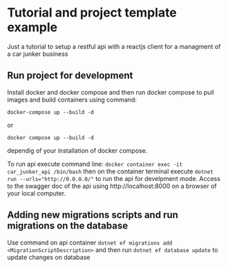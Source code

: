 # Tutorial and project template example
Just a tutorial to setup a restful api with a reactjs client for a managment of a car junker business

## Run project for development
Install docker and docker compose and then run docker compose to pull images and build containers using command:

`docker-compose up --build -d`

or

`docker compose up --build -d`

dependig of your installation of docker compose.

To run api execute command line: `docker container exec -it car_junker_api /bin/bash` then on the container terminal execute `dotnet run --urls="http://0.0.0.0/"` to run the api for develpment mode. Access to the swagger doc of the api using http://localhost:8000 on a browser of your local computer.

## Adding new migrations scripts and run migrations on the database
Use command on api container `dotnet ef migrations add <MigrationScriptDescription>` and then run `dotnet ef database update` to update changes on database
